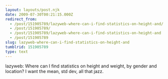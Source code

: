 ```yaml
---
layout: layouts/post.njk
date: 2009-07-30T00:21:15.000Z
redirect_from:
  - /post/151905789/lazyweb-where-can-i-find-statistics-on-height-and/
  - /post/151905789/
  - /post/151905789/lazyweb-where-can-i-find-statistics-on-height-and
  - /post/151905789
slug: lazyweb-where-can-i-find-statistics-on-height-and
tumblrid: 151905789
type: text
---
```

<p>lazyweb: Where can I find statistics on height and weight, by gender and location? I want the mean, std dev, all that jazz.</p>
